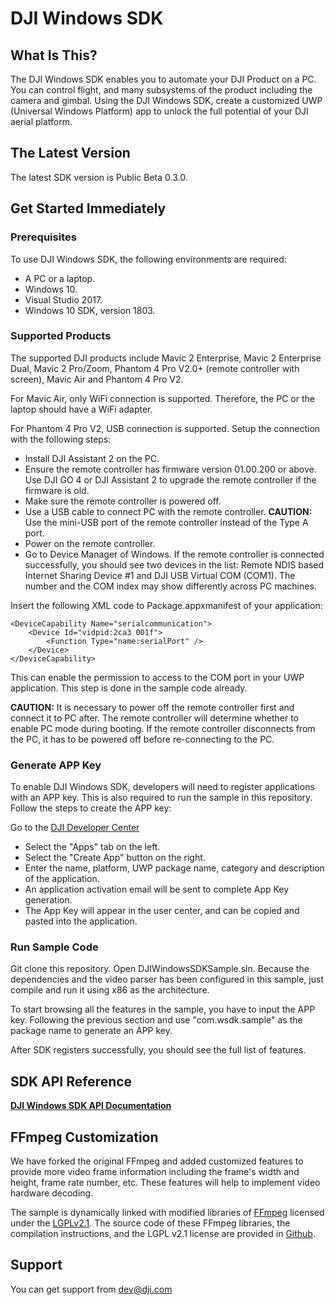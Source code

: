 # DJI Windows SDK

## What Is This?

The DJI Windows SDK enables you to automate your DJI Product on a PC. You can control flight, and many subsystems of the product including the camera and gimbal. Using the DJI Windows SDK, create a customized UWP (Universal Windows Platform) app to unlock the full potential of your DJI aerial platform.

## The Latest Version

The latest SDK version is Public Beta 0.3.0. 

## Get Started Immediately

### Prerequisites

To use DJI Windows SDK, the following environments are required:

- A PC or a laptop. 
- Windows 10.  
- Visual Studio 2017.  
- Windows 10 SDK, version 1803. 

### Supported Products

The supported DJI products include Mavic 2 Enterprise, Mavic 2 Enterprise Dual, Mavic 2 Pro/Zoom, Phantom 4 Pro V2.0+ (remote controller with screen), Mavic Air and Phantom 4 Pro V2. 

For Mavic Air, only WiFi connection is supported. Therefore, the PC or the laptop should have a WiFi adapter. 

For Phantom 4 Pro V2, USB connection is supported. Setup the connection with the following steps: 

  * Install DJI Assistant 2 on the PC. 
  * Ensure the remote controller has firmware version 01.00.200 or above. Use DJI GO 4 or DJI Assistant 2 to upgrade the remote controller if the firmware is old. 
  * Make sure the remote controller is powered off. 
  * Use a USB cable to connect PC with the remote controller. **CAUTION:** Use the mini-USB port of the remote controller instead of the Type A port. 
  *  Power on the remote controller. 
  *  Go to Device Manager of Windows. If the remote controller is connected successfully, you should see two devices in the list: Remote NDIS based Internet Sharing Device #1 and DJI USB Virtual COM (COM1). The number and the COM index may show differently across PC machines. 

Insert the following XML code to Package.appxmanifest of your application: 
```
<DeviceCapability Name="serialcommunication">
    <Device Id="vidpid:2ca3 001f">
	    <Function Type="name:serialPort" />
    </Device>
</DeviceCapability>
```
This can enable the permission to access to the COM port in your UWP application. This step is done in the sample code already. 
  
**CAUTION:** It is necessary to power off the remote controller first and connect it to PC after. The remote controller will determine whether to enable PC mode during booting. If the remote controller disconnects from the PC, it has to be powered off before re-connecting to the PC. 

### Generate APP Key

To enable DJI Windows SDK, developers will need to register applications with an APP key. This is also required to run the sample in this repository. Follow the steps to create the APP key: 

Go to the <a href="http://developer.dji.com/en/user/apps" target="_blank">DJI Developer Center</a>


  * Select the "Apps" tab on the left.
  * Select the "Create App" button on the right.
  * Enter the name, platform, UWP package name, category and description of the application.
  * An application activation email will be sent to complete App Key generation.
  * The App Key will appear in the user center, and can be copied and pasted into the application.


### Run Sample Code

Git clone this repository. Open DJIWindowsSDKSample.sln. Because the dependencies and the video parser has been configured in this sample, just compile and run it using x86 as the architecture. 

To start browsing all the features in the sample, you have to input the APP key. Following the previous section and use "com.wsdk.sample" as the package name to generate an APP key. 

After SDK registers successfully, you should see the full list of features. 

## SDK API Reference

[**DJI Windows SDK API Documentation**](http://developer.dji.com/api-reference/windows-api/index.html)

## FFmpeg Customization

We have forked the original FFmpeg and added customized features to provide more video frame information including the frame's width and height, frame rate number, etc. These features will help to implement video hardware decoding. 

The sample is dynamically linked with modified libraries of <a href=http://ffmpeg.org>FFmpeg</a> licensed under the <a href=http://www.gnu.org/licenses/old-licenses/lgpl-2.1.html>LGPLv2.1</a>. The source code of these FFmpeg libraries, the compilation instructions, and the LGPL v2.1 license are provided in [Github](https://github.com/dji-sdk/FFmpeg).

## Support

You can get support from dev@dji.com

